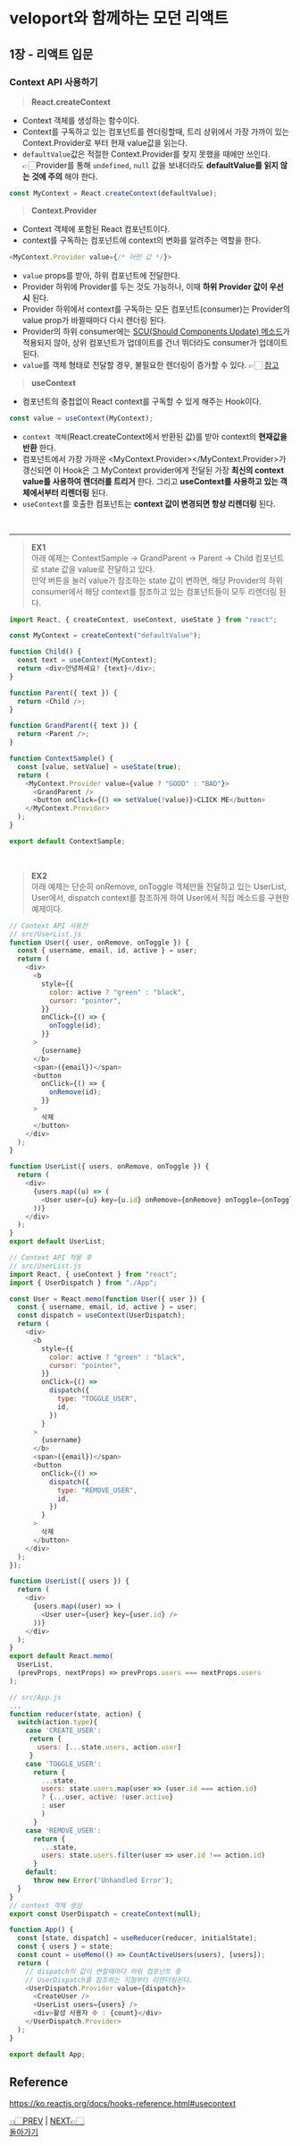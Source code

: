 # veloport와 함께하는 모던 리액트

## 1장 - 리액트 입문

### Context API 사용하기

> **React.createContext**

- Context 객체를 생성하는 함수이다.
- Context를 구독하고 있는 컴포넌트를 렌더링할때, 트리 상위에서 가장 가까이 있는 Context.Provider로 부터 현재 value값을 읽는다.
- `defaultValue`값은 적절한 Context.Provider를 찾지 못했을 때에만 쓰인다. <br>
  👉🏻Provider를 통해 `undefined`, `null` 값을 보내더라도 **defaultValue를 읽지 않는 것에 주의** 해야 한다.

```javascript
const MyContext = React.createContext(defaultValue);
```

> **Context.Provider**

- Context 객체에 포함된 React 컴포넌트이다.
- context를 구독하는 컴포넌트에 context의 변화를 알려주는 역할을 한다.

```javascript
<MyContext.Provider value={/* 어떤 값 */}>
```

- `value` props를 받아, 하위 컴포넌트에 전달한다.
- Provider 하위에 Provider를 두는 것도 가능하나, 이때 **하위 Provider 값이 우선시** 된다.
- Provider 하위에서 context를 구독하는 모든 컴포넌트(consumer)는 Provider의 value prop가 바뀔때마다 다시 렌더링 된다.
- Provider의 하위 consumer에는 [SCU(Should Components Update) 메소드](https://ko.reactjs.org/docs/optimizing-performance.html#shouldcomponentupdate-in-action)가 적용되지 않아, 상위 컴포넌트가 업데이트를 건너 뛰더라도 consumer가 업데이트 된다.
- `value`를 객체 형태로 전달할 경우, 불필요한 렌더링이 증가할 수 있다. 👉🏻 [참고](https://ko.reactjs.org/docs/context.html#caveats)

> **useContext**

- 컴포넌트의 중첩없이 React context를 구독할 수 있게 해주는 Hook이다.

```javascript
const value = useContext(MyContext);
```

- `context 객체`(React.createContext에서 반환된 값)를 받아 context의 **현재값을 반환** 한다.
- 컴포넌트에서 가장 가까운 <MyContext.Provider></MyContext.Provider>가 갱신되면 이 Hook은 그 MyContext provider에게 전달된 가장 **최신의 context value를 사용하여 렌더러를 트리거** 한다. 그리고 **useContext를 사용하고 있는 객체에서부터 리렌더링** 된다.
- `useContext`를 호출한 컴포넌트는 **context 값이 변경되면 항상 리렌더링** 된다.

<br>
<hr>

> **EX1** <br>
> 아래 예제는 ContextSample -> GrandParent -> Parent -> Child 컴포넌트로 state 값을 value로 전달하고 있다. <br>
> 만약 버튼을 눌러 value가 참조하는 state 값이 변하면, 해당 Provider의 하위 consumer에서 해당 context를 참조하고 있는 컴포넌트들이 모두 리렌더링 된다.

```javascript
import React, { createContext, useContext, useState } from "react";

const MyContext = createContext("defaultValue");

function Child() {
  const text = useContext(MyContext);
  return <div>안녕하세요? {text}</div>;
}

function Parent({ text }) {
  return <Child />;
}

function GrandParent({ text }) {
  return <Parent />;
}

function ContextSample() {
  const [value, setValue] = useState(true);
  return (
    <MyContext.Provider value={value ? "GOOD" : "BAD"}>
      <GrandParent />
      <button onClick={() => setValue(!value)}>CLICK ME</button>
    </MyContext.Provider>
  );
}

export default ContextSample;
```

<br>

> **EX2** <br>
> 아래 예제는 단순히 onRemove, onToggle 객체만들 전달하고 있는 UserList, User에서,
> dispatch context를 참조하게 하여 User에서 직접 메소드를 구현한 예제이다.

```javascript
// Context API 사용전
// src/UserList.js
function User({ user, onRemove, onToggle }) {
  const { username, email, id, active } = user;
  return (
    <div>
      <b
        style={{
          color: active ? "green" : "black",
          cursor: "pointer",
        }}
        onClick={() => {
          onToggle(id);
        }}
      >
        {username}
      </b>
      <span>({email})</span>
      <button
        onClick={() => {
          onRemove(id);
        }}
      >
        삭제
      </button>
    </div>
  );
}

function UserList({ users, onRemove, onToggle }) {
  return (
    <div>
      {users.map((u) => (
        <User user={u} key={u.id} onRemove={onRemove} onToggle={onToggle} />
      ))}
    </div>
  );
}
export default UserList;
```

```javascript
// Context API 적용 후
// src/UserList.js
import React, { useContext } from "react";
import { UserDispatch } from "./App";

const User = React.memo(function User({ user }) {
  const { username, email, id, active } = user;
  const dispatch = useContext(UserDispatch);
  return (
    <div>
      <b
        style={{
          color: active ? "green" : "black",
          cursor: "pointer",
        }}
        onClick={() =>
          dispatch({
            type: "TOGGLE_USER",
            id,
          })
        }
      >
        {username}
      </b>
      <span>({email})</span>
      <button
        onClick={() =>
          dispatch({
            type: "REMOVE_USER",
            id,
          })
        }
      >
        삭제
      </button>
    </div>
  );
});

function UserList({ users }) {
  return (
    <div>
      {users.map((user) => (
        <User user={user} key={user.id} />
      ))}
    </div>
  );
}
export default React.memo(
  UserList,
  (prevProps, nextProps) => prevProps.users === nextProps.users
);
```

```javascript
// src/App.js
...
function reducer(state, action) {
  switch(action.type){
    case 'CREATE_USER':
     return {
       users: [...state.users, action.user]
     }
    case 'TOGGLE_USER':
      return {
        ...state,
        users: state.users.map(user => (user.id === action.id)
        ? {...user, active: !user.active}
        : user
        )
      }
    case 'REMOVE_USER':
      return {
        ...state,
        users: state.users.filter(user => user.id !== action.id)
      }
    default:
      throw new Error('Unhandled Error');
  }
}
// context 객체 생성
export const UserDispatch = createContext(null);

function App() {
  const [state, dispatch] = useReducer(reducer, initialState);
  const { users } = state;
  const count = useMemo(() => CountActiveUsers(users), [users]);
  return (
    // dispatch의 값이 변할때마다 하위 컴포넌트 중
    // UserDispatch를 참조하는 지점부터 리렌더링된다.
    <UserDispatch.Provider value={dispatch}>
      <CreateUser />
      <UserList users={users} />
      <div>활성 사용자 수 : {count}</div>
    </UserDispatch.Provider>
  );
}

export default App;
```

## Reference

<https://ko.reactjs.org/docs/hooks-reference.html#usecontext>
<br>

[👈🏻PREV](https://github.com/ss-won/veloport-react/blob/master/Ch1/13.md) |
[NEXT👉🏻](https://github.com/ss-won/veloport-react/blob/master/Ch1/15.md) <br>
[돌아가기](https://github.com/ss-won/veloport-react)

